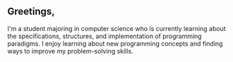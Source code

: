 ## Greetings,

<!--
**Geomerian/Geomerian** is a ✨ _special_ ✨ repository because its `README.md` (this file) appears on your GitHub profile.
-->
I'm a student majoring in computer science who is currently learning about the specifications, structures, and implementation of programming paradigms. I enjoy learning about new programming concepts and finding ways to improve my problem-solving skills.
